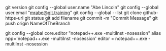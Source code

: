 git version
git config --global user.name "Abe Lincoln"
git config --global user.email "mrabe@git.training"
git config --global --list
git clone github-https-url
git status
git add filename
git commit -m "Commit Message"
git push origin NameOfTheBranch

git config --global core.editor "notepad++.exe -multiInst -nosession"
alias npp='notepad++.exe -multiInst -nosession'
editor = notepad++.exe -multiInst -nosession
